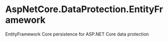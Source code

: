 # AspNetCore.DataProtection.EntityFramework
EntityFramework Core persistence for ASP.NET Core data protection
